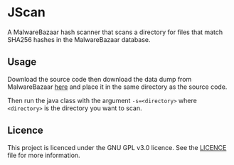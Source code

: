 # JScan

A MalwareBazaar hash scanner that scans a directory for files that match SHA256 hashes in the MalwareBazaar database.

## Usage

Download the source code then download the data dump from MalwareBazaar [here](https://bazaar.abuse.ch/export/#csv) and place it in the same directory as the source code.

Then run the java class with the argument `-s=<directory>` where `<directory>` is the directory you want to scan.

## Licence

This project is licenced under the GNU GPL v3.0 licence. See the [LICENCE](eLICENCE) file for more information.

